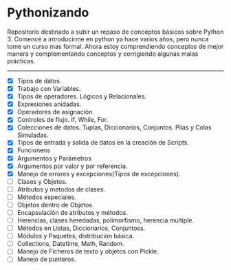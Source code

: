 # Pythonizando

Repositorio destinado a subir un repaso de conceptos básicos sobre Python 3.
Comencé a introducirme en python ya hace varios años, pero nunca tome un curso mas formal.
Ahora estoy comprendiendo conceptos de mejor manera y complementando conceptos y corrigiendo algunas malas prácticas.

***
- [x] Tipos de datos.
- [x] Trabajo con Variables.
- [x] Tipos de operadores. Lógicos y Relacionales.
- [x] Expresiones anidadas.
- [x] Operadores de asignación.
- [x] Controles de flujo. If, While, For.
- [x] Colecciones de datos. Tuplas, Diccionarios, Conjuntos. Pilas y Colas Simuladas.
- [x] Tipos de entrada y salida de datos en la creación de Scripts.
- [x] Funcionens
- [x] Argumentos y Parámetros
- [x] Argumentos por valor y por referencia.
- [x] Manejo de errores y excepciones(Tipos de excepciones).
- [ ] Clases y Objetos.
- [ ] Atributos y metodos de clases.
- [ ] Métodos especiales.
- [ ] Objetos dentro de Objetos
- [ ] Encapsulación de atributos y métodos.
- [ ] Herencias, clases heredadas, polimorfismo, herencia multiple.
- [ ] Métodos en Listas, Diccionarios, Conjuntoss.
- [ ] Módulos y Paquetes, distribución básica.
- [ ] Collections, Datetime, Math, Random.
- [ ] Manejo de Ficheros de texto y objetos con Pickle.
- [ ] Manejo de punteros.

